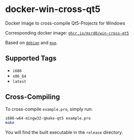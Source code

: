 # docker-win-cross-qt5
Docker image to cross-compile Qt5-Projects for Windows

Corresponding docker image: [`ghcr.io/msrd0/win-cross-qt5`](https://github.com/users/msrd0/packages/container/package/win-cross-qt5)

Based on [`debian`](https://hub.docker.com/_/debian/) and [`mxe`](http://mxe.cc/).

## Supported Tags

- `i686`
- `x86_64`
- `latest`

## Cross-Compiling

To cross-compile `example.pro`, simply run:

```bash
i686-w64-mingw32-qmake-qt5 example.pro
make
```

You will find the built executable in the `release` directory.
